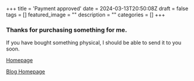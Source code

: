 +++
title = 'Payment approved'
date = 2024-03-13T20:50:08Z
draft = false
tags = []
featured_image = ""
description = ""
categories = []
+++
### Thanks for purchasing something for me.

If you have bought something physical, I should be able to send it to you soon.

[Homepage](https://lj-leftcreations.my.canva.site/)

[Blog Homepage](/)